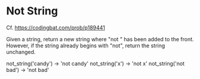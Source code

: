 # Not String

Cf. https://codingbat.com/prob/p189441


Given a string, return a new string where "not " has been added to the front. However, if the string already begins with "not", return the string unchanged.


not_string('candy') → 'not candy'
not_string('x') → 'not x'
not_string('not bad') → 'not bad'

